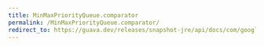 ```yaml
---
title: MinMaxPriorityQueue.comparator
permalink: /MinMaxPriorityQueue.comparator/
redirect_to: https://guava.dev/releases/snapshot-jre/api/docs/com/google/common/collect/MinMaxPriorityQueue.html#comparator--
---
```

